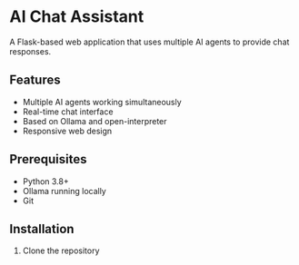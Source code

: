 # AI Chat Assistant

A Flask-based web application that uses multiple AI agents to provide chat responses.

## Features

- Multiple AI agents working simultaneously
- Real-time chat interface
- Based on Ollama and open-interpreter
- Responsive web design

## Prerequisites

- Python 3.8+
- Ollama running locally
- Git

## Installation

1. Clone the repository
